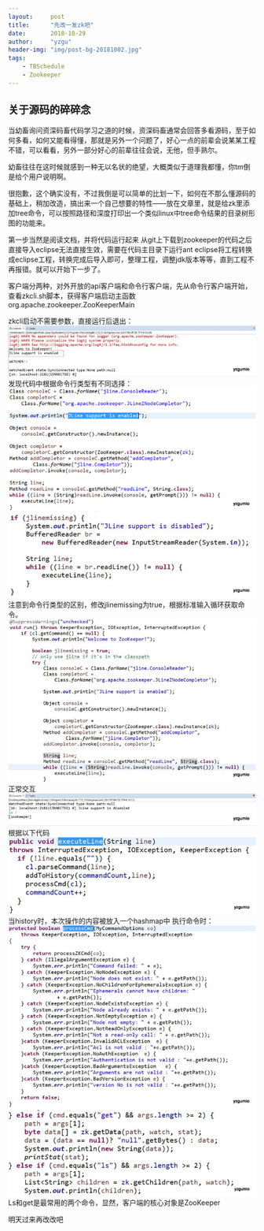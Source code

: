 ```yaml
---
layout:     post
title:      "先改一发zk吧"
date:       2018-10-29
author:     "yzgu"
header-img: "img/post-bg-20181002.jpg"
tags:
    - TBSchedule
    - Zookeeper
---
```



## 关于源码的碎碎念

当幼畜询问资深码畜代码学习之道的时候，资深码畜通常会回答多看源码，至于如何多看，如何又能看得懂，那就是另外一个问题了，好心一点的前辈会说某某工程不错，可以看看，另外一部分好心的前辈往往会说，无他，但手熟尔。

幼畜往往在这时候就感到一种无以名状的绝望，大概类似于道理我都懂，你tm倒是给个用户说明啊。

很抱歉，这个确实没有，不过我倒是可以简单的比划一下，如何在不那么懂源码的基础上，稍加改造，搞出来一个自己想要的特性——放在文章里，就是给zk里添加tree命令，可以按照路径和深度打印出一个类似linux中tree命令结果的目录树形图的功能来。

第一步当然是阅读文档，并将代码运行起来
从git上下载到zookeeper的代码之后直接导入eclipse无法直接生效，需要在代码主目录下运行ant eclipse将工程转换成eclipse工程，转换完成后导入即可，整理工程，调整jdk版本等等，直到工程不再报错。就可以开始下一步了。

客户端分两种，对外开放的api客户端和命令行客户端，先从命令行客户端开始，查看zkcli.sh脚本，获得客户端启动主函数org.apache.zookeeper.ZooKeeperMain

zkcli启动不需要参数，直接运行后退出：
![img](/img/zookeeper/1.jpg)
发现代码中根据命令行类型有不同选择：
![img](/img/zookeeper/2.jpg)
![img](/img/zookeeper/3.jpg)
注意到命令行类型的区别，修改jlinemissing为true，根据标准输入循环获取命令。
![img](/img/zookeeper/4.jpg)
正常交互
![img](/img/zookeeper/5.jpg)
根据以下代码
![img](/img/zookeeper/6.jpg)
当history时，本次操作的内容被放入一个hashmap中
执行命令时：
![img](/img/zookeeper/7.jpg)
![img](/img/zookeeper/8.jpg)
Ls和get是最常用的两个命令，显然，客户端的核心对象是ZooKeeper

明天过来再改改吧
